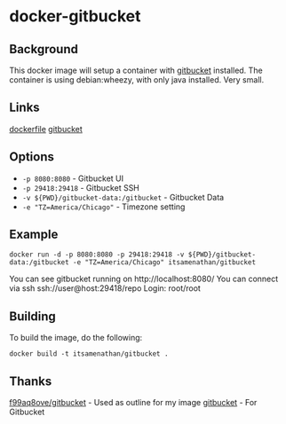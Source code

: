 # docker-gitbucket

## Background
This docker image will setup a container with [gitbucket](https://github.com/takezoe/gitbucket) installed.  The container is using debian:wheezy, with only java installed.  Very small.

## Links
[dockerfile](https://github.com/itsamenathan/docker-gitbucket)
[gitbucket](https://github.com/takezoe/gitbucket)

## Options
* ```-p 8080:8080``` - Gitbucket UI
* ```-p 29418:29418``` - Gitbucket SSH
* ```-v ${PWD}/gitbucket-data:/gitbucket``` - Gitbucket Data
* ```-e "TZ=America/Chicago"``` - Timezone setting

## Example
```
docker run -d -p 8080:8080 -p 29418:29418 -v ${PWD}/gitbucket-data:/gitbucket -e "TZ=America/Chicago" itsamenathan/gitbucket
```

You can see gitbucket running on http://localhost:8080/
You can connect via ssh ssh://user@host:29418/repo
Login: root/root

## Building

To build the image, do the following:

```
docker build -t itsamenathan/gitbucket .
```

## Thanks
[f99aq8ove/gitbucket](https://registry.hub.docker.com/u/f99aq8ove/gitbucket/) - Used as outline for my image
[gitbucket](https://github.com/takezoe/gitbucket) - For Gitbucket
